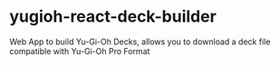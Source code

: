 # yugioh-react-deck-builder
Web App to build Yu-Gi-Oh Decks, allows you to download a deck file compatible with Yu-Gi-Oh Pro Format



